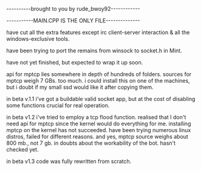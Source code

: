 ----------brought to you by rude_bwoy92------------

-----------MAIN.CPP IS THE ONLY FILE--------------

have cut all the extra features except irc client-server interaction & all the windows-exclusive tools.

have been trying to port the remains from winsock to socket.h in Mint.

have not yet finished, but expected to wrap it up soon.

api for mptcp lies somewhere in depth of hundreds of folders. sources for mptcp weigh 7 GBs. too much. i could install this on one of the machines, but i doubt if my small ssd would like it after copying them.

in beta v.1.1 i've got a buildable valid socket app, but at the cost of disabling some functions crucial for real operation.

in beta v1.2 i've tried to employ a tcp flood function. 
realised that I don't need api for mptcp since the kernel would do everything for me. 
installing mptcp on the kernel has not succeeded. have been trying numerous linux distros, failed for different reasons. 
and yes, mptcp source weighs about 800 mb., not 7 gb.
in doubts about the workability of the bot. hasn't checked yet.

in beta v1.3 code was fully rewritten from scratch.
